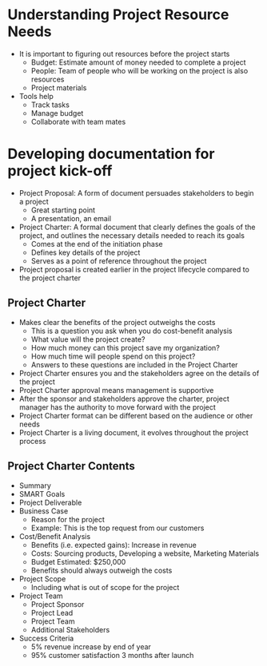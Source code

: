 # Understanding Project Resource Needs
- It is important to figuring out resources before the project starts
  - Budget: Estimate amount of money needed to complete a project
  - People: Team of people who will be working on the project is also resources
  - Project materials
- Tools help
  - Track tasks
  - Manage budget
  - Collaborate with team mates

# Developing documentation for project kick-off
- Project Proposal: A form of document persuades stakeholders to begin a project
  - Great starting point
  - A presentation, an email
- Project Charter: A formal document that clearly defines the goals of the project, and outlines the necessary details needed to reach its goals
  - Comes at the end of the initiation phase
  - Defines key details of the project
  - Serves as a point of reference throughout the project
- Project proposal is created earlier in the project lifecycle compared to the project charter

## Project Charter
- Makes clear the benefits of the project outweighs the costs
  - This is a question you ask when you do cost-benefit analysis
  - What value will the project create?
  - How much money can this project save my organization?
  - How much time will people spend on this project?
  - Answers to these questions are included in the Project Charter
- Project Charter ensures you and the stakeholders agree on the details of the project
- Project Charter approval means management is supportive
- After the sponsor and stakeholders approve the charter, project manager has the authority to move forward with the project
- Project Charter format can be different based on the audience or other needs
- Project Charter is a living document, it evolves throughout the project process

## Project Charter Contents
- Summary
- SMART Goals
- Project Deliverable
- Business Case
  - Reason for the project
  - Example: This is the top request from our customers
- Cost/Benefit Analysis
  - Benefits (i.e. expected gains): Increase in revenue
  - Costs: Sourcing products, Developing a website, Marketing Materials
  - Budget Estimated: $250,000
  - Benefits should always outweigh the costs
- Project Scope
  - Including what is out of scope for the project
- Project Team
  - Project Sponsor
  - Project Lead
  - Project Team
  - Additional Stakeholders
- Success Criteria
  - 5% revenue increase by end of year
  - 95% customer satisfaction 3 months after launch
